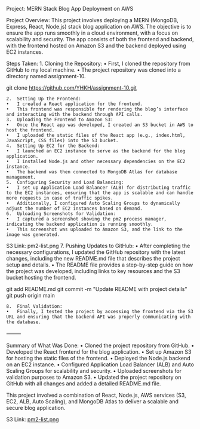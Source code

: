 Project: MERN Stack Blog App Deployment on AWS

Project Overview:
This project involves deploying a MERN (MongoDB, Express, React, Node.js) stack blog application on AWS. The objective is to ensure the app runs smoothly in a cloud environment, with a focus on scalability and security. The app consists of both the frontend and backend, with the frontend hosted on Amazon S3 and the backend deployed using EC2 instances.

Steps Taken:
	1.	Cloning the Repository:
	•	First, I cloned the repository from GitHub to my local machine.
	•	The project repository was cloned into a directory named assignment-10.

git clone https://github.com/YHKH/assignment-10.git


	2.	Setting Up the Frontend:
	•	I created a React application for the frontend.
	•	This frontend was responsible for rendering the blog’s interface and interacting with the backend through API calls.
	3.	Uploading the Frontend to Amazon S3:
	•	Once the React app was developed, I created an S3 bucket in AWS to host the frontend.
	•	I uploaded the static files of the React app (e.g., index.html, JavaScript, CSS files) into the S3 bucket.
	4.	Setting Up EC2 for the Backend:
	•	I launched an EC2 instance to serve as the backend for the blog application.
	•	I installed Node.js and other necessary dependencies on the EC2 instance.
	•	The backend was then connected to MongoDB Atlas for database management.
	5.	Configuring Security and Load Balancing:
	•	I set up Application Load Balancer (ALB) for distributing traffic to the EC2 instances, ensuring that the app is scalable and can handle more requests in case of traffic spikes.
	•	Additionally, I configured Auto Scaling Groups to dynamically adjust the number of EC2 instances based on demand.
	6.	Uploading Screenshots for Validation:
	•	I captured a screenshot showing the pm2 process manager, indicating the backend application is running smoothly.
	•	This screenshot was uploaded to Amazon S3, and the link to the image was generated.
S3 Link: pm2-list.png
	7.	Pushing Updates to GitHub:
	•	After completing the necessary configurations, I updated the GitHub repository with the latest changes, including the new README.md file that describes the project setup and details.
	•	The README file provides a step-by-step guide on how the project was developed, including links to key resources and the S3 bucket hosting the frontend.

git add README.md
git commit -m "Update README with project details"
git push origin main


	8.	Final Validation:
	•	Finally, I tested the project by accessing the frontend via the S3 URL and ensuring that the backend API was properly communicating with the database.

⸻

Summary of What Was Done:
	•	Cloned the project repository from GitHub.
	•	Developed the React frontend for the blog application.
	•	Set up Amazon S3 for hosting the static files of the frontend.
	•	Deployed the Node.js backend on an EC2 instance.
	•	Configured Application Load Balancer (ALB) and Auto Scaling Groups for scalability and security.
	•	Uploaded screenshots for validation purposes to Amazon S3.
	•	Updated the project repository on GitHub with all changes and added a detailed README.md file.

This project involved a combination of React, Node.js, AWS services (S3, EC2, ALB, Auto Scaling), and MongoDB Atlas to deliver a scalable and secure blog application.



S3 Link: [pm2-list.png](https://yahya-blogapp-frontend2.s3.amazonaws.com/pm2-list.png)
